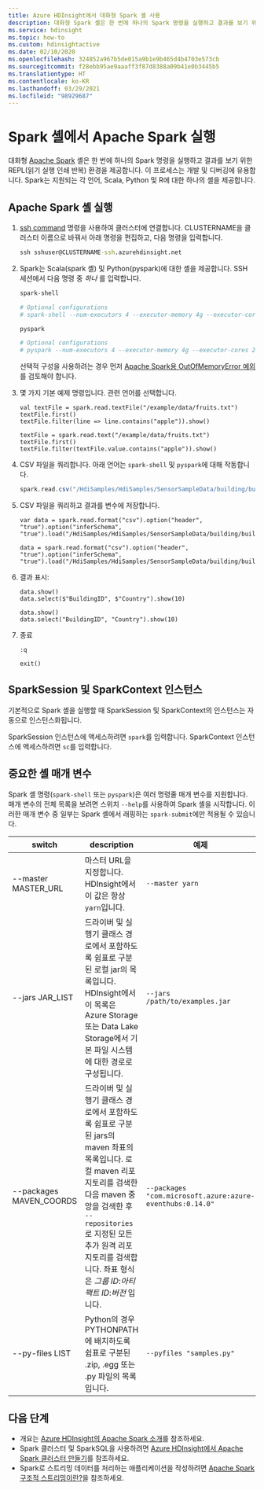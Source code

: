 ```yaml
---
title: Azure HDInsight에서 대화형 Spark 셸 사용
description: 대화형 Spark 셸은 한 번에 하나의 Spark 명령을 실행하고 결과를 보기 위한 읽기 실행 인쇄 프로세스를 제공합니다.
ms.service: hdinsight
ms.topic: how-to
ms.custom: hdinsightactive
ms.date: 02/10/2020
ms.openlocfilehash: 324852a967b5de015a9b1e9b465d4b4703e573cb
ms.sourcegitcommit: f28ebb95ae9aaaff3f87d8388a09b41e0b3445b5
ms.translationtype: HT
ms.contentlocale: ko-KR
ms.lasthandoff: 03/29/2021
ms.locfileid: "98929687"
---
```

# <a name="run-apache-spark-from-the-spark-shell"></a>Spark 셸에서 Apache Spark 실행

대화형 [Apache Spark](https://spark.apache.org/) 셸은 한 번에 하나의 Spark 명령을 실행하고 결과를 보기 위한 REPL(읽기 실행 인쇄 반복) 환경을 제공합니다. 이 프로세스는 개발 및 디버깅에 유용합니다. Spark는 지원되는 각 언어, Scala, Python 및 R에 대한 하나의 셸을 제공합니다.

## <a name="run-an-apache-spark-shell"></a>Apache Spark 셸 실행

1. [ssh command](../hdinsight-hadoop-linux-use-ssh-unix.md) 명령을 사용하여 클러스터에 연결합니다. CLUSTERNAME을 클러스터 이름으로 바꿔서 아래 명령을 편집하고, 다음 명령을 입력합니다.

    ```cmd
    ssh sshuser@CLUSTERNAME-ssh.azurehdinsight.net
    ```

1. Spark는 Scala(spark 셸) 및 Python(pyspark)에 대한 셸을 제공합니다. SSH 세션에서 다음 명령 중 *하나* 를 입력합니다.

    ```bash
    spark-shell

    # Optional configurations
    # spark-shell --num-executors 4 --executor-memory 4g --executor-cores 2 --driver-memory 8g --driver-cores 4
    ```

    ```bash
    pyspark

    # Optional configurations
    # pyspark --num-executors 4 --executor-memory 4g --executor-cores 2 --driver-memory 8g --driver-cores 4
    ```

    선택적 구성을 사용하려는 경우 먼저 [Apache Spark용 OutOfMemoryError 예외](./apache-spark-troubleshoot-outofmemory.md)를 검토해야 합니다.

1. 몇 가지 기본 예제 명령입니다. 관련 언어를 선택합니다.

    ```spark-shell
    val textFile = spark.read.textFile("/example/data/fruits.txt")
    textFile.first()
    textFile.filter(line => line.contains("apple")).show()
    ```

    ```pyspark
    textFile = spark.read.text("/example/data/fruits.txt")
    textFile.first()
    textFile.filter(textFile.value.contains("apple")).show()
    ```

1. CSV 파일을 쿼리합니다. 아래 언어는 `spark-shell` 및 `pyspark`에 대해 작동합니다.

    ```scala
    spark.read.csv("/HdiSamples/HdiSamples/SensorSampleData/building/building.csv").show()
    ```

1. CSV 파일을 쿼리하고 결과를 변수에 저장합니다.

    ```spark-shell
    var data = spark.read.format("csv").option("header", "true").option("inferSchema", "true").load("/HdiSamples/HdiSamples/SensorSampleData/building/building.csv")
    ```

    ```pyspark
    data = spark.read.format("csv").option("header", "true").option("inferSchema", "true").load("/HdiSamples/HdiSamples/SensorSampleData/building/building.csv")
    ```

1. 결과 표시:

    ```spark-shell
    data.show()
    data.select($"BuildingID", $"Country").show(10)
    ```

    ```pyspark
    data.show()
    data.select("BuildingID", "Country").show(10)
    ```

1. 종료

    ```spark-shell
    :q
    ```

    ```pyspark
    exit()
    ```

## <a name="sparksession-and-sparkcontext-instances"></a>SparkSession 및 SparkContext 인스턴스

기본적으로 Spark 셸을 실행할 때 SparkSession 및 SparkContext의 인스턴스는 자동으로 인스턴스화됩니다.

SparkSession 인스턴스에 액세스하려면 `spark`를 입력합니다. SparkContext 인스턴스에 액세스하려면 `sc`를 입력합니다.

## <a name="important-shell-parameters"></a>중요한 셸 매개 변수

Spark 셸 명령(`spark-shell` 또는 `pyspark`)은 여러 명령줄 매개 변수를 지원합니다. 매개 변수의 전체 목록을 보려면 스위치 `--help`를 사용하여 Spark 셸을 시작합니다. 이러한 매개 변수 중 일부는 Spark 셸에서 래핑하는 `spark-submit`에만 적용될 수 있습니다.

| switch | description | 예제 |
| --- | --- | --- |
| --master MASTER_URL | 마스터 URL을 지정합니다. HDInsight에서 이 값은 항상 `yarn`입니다. | `--master yarn`|
| --jars JAR_LIST | 드라이버 및 실행기 클래스 경로에서 포함하도록 쉼표로 구분된 로컬 jar의 목록입니다. HDInsight에서 이 목록은 Azure Storage 또는 Data Lake Storage에서 기본 파일 시스템에 대한 경로로 구성됩니다. | `--jars /path/to/examples.jar` |
| --packages MAVEN_COORDS | 드라이버 및 실행기 클래스 경로에서 포함하도록 쉼표로 구분된 jars의 maven 좌표의 목록입니다. 로컬 maven 리포지토리를 검색한 다음 maven 중앙을 검색한 후 `--repositories`로 지정된 모든 추가 원격 리포지토리를 검색합니다. 좌표 형식은 *그룹 ID*:*아티팩트 ID*:*버전* 입니다. | `--packages "com.microsoft.azure:azure-eventhubs:0.14.0"`|
| --py-files LIST | Python의 경우 PYTHONPATH에 배치하도록 쉼표로 구분된 .zip, .egg 또는 .py 파일의 목록입니다. | `--pyfiles "samples.py"` |

## <a name="next-steps"></a>다음 단계

- 개요는 [Azure HDInsight의 Apache Spark 소개](apache-spark-overview.md)를 참조하세요.
- Spark 클러스터 및 SparkSQL을 사용하려면 [Azure HDInsight에서 Apache Spark 클러스터 만들기](apache-spark-jupyter-spark-sql.md)를 참조하세요.
- Spark로 스트리밍 데이터를 처리하는 애플리케이션을 작성하려면 [Apache Spark 구조적 스트리밍이란?](apache-spark-streaming-overview.md)을 참조하세요.
